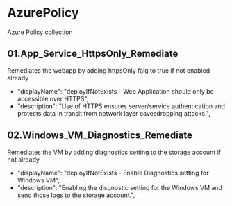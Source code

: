 # AzurePolicy
Azure Policy collection

## 01.App_Service_HttpsOnly_Remediate

  Remediates the webapp by adding httpsOnly falg to true if not enabled already

  - "displayName": "deployIfNotExists - Web Application should only be accessible over HTTPS",
  - "description": "Use of HTTPS ensures server/service authentication and protects data in transit from network layer eavesdropping attacks.",



## 02.Windows_VM_Diagnostics_Remediate

Remediates the VM by adding diagnostics setting to the storage account if not already

  - "displayName": "deployIfNotExists - Enable Diagnostics setting for Windows VM",
  - "description": "Enabling the disgnostic setting for the Windows VM and send those logs to the storage account.",
